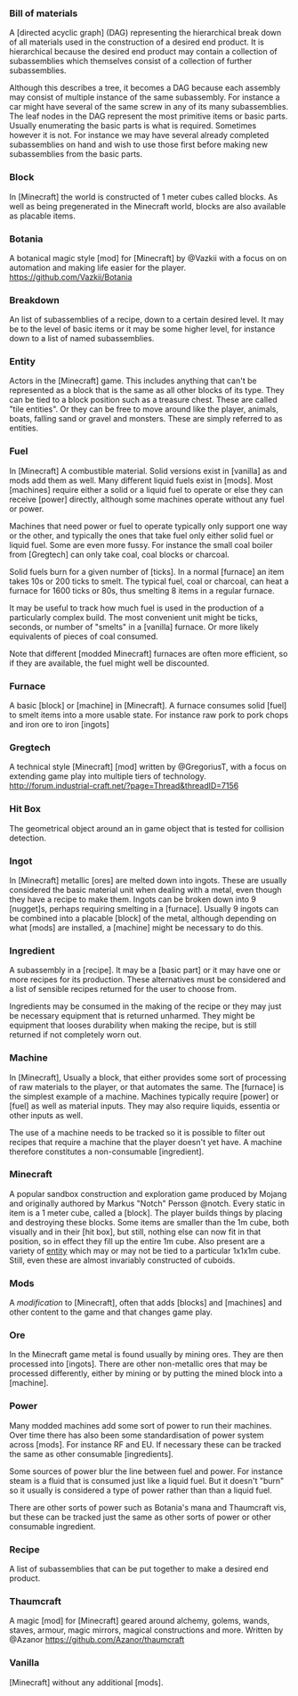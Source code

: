 ### Bill of materials
 A [directed acyclic graph] (DAG) representing the hierarchical break down
 of all materials used in the construction of a desired end product. It is
 hierarchical because the desired end product may contain a collection of
 subassemblies which themselves consist of a collection of further
 subassemblies.
 
 Although this describes a tree, it becomes a DAG because each assembly may
 consist of multiple instance of the same subassembly. For instance a car
 might have several of the same screw in any of its many subassemblies.
 The leaf nodes in the DAG represent the most primitive items or basic
 parts. Usually enumerating the basic parts is what is required. Sometimes
 however it is not. For instance we may have several already completed
 subassemblies on hand and wish to use those first before making new
 subassemblies from the basic parts.

### Block
 In [Minecraft] the world is constructed of 1 meter cubes called blocks.
 As well as being pregenerated in the Minecraft world, blocks are also 
 available as placable items.
 
### Botania
 A botanical magic style [mod] for [Minecraft] by @Vazkii with a focus on
 on automation and making life easier for the player.
 https://github.com/Vazkii/Botania

### Breakdown
 An list of subassemblies of a recipe, down to a certain desired level. It may
 be to the level of basic items or it may be some higher level, for instance
 down to a list of named subassemblies.

### Entity
 Actors in the [Minecraft] game. This includes anything that can't be
 represented as a block that is the same as all other blocks of its type. They
 can be tied to a block position such as a treasure chest. These are called
 "tile entities". Or they can be free to move around like the player, animals,
 boats, falling sand or gravel and monsters. These are simply referred to as
 entities.

### Fuel
 In [Minecraft] A combustible material. Solid versions exist in [vanilla]
 as and mods add them as well. Many different liquid fuels exist in [mods].
 Most [machines] require either a solid or a liquid fuel to operate or else
 they  can receive [power] directly, although some machines operate without
 any fuel or power.
 
 Machines that need power or fuel to operate typically only support one way 
 or the other, and typically the ones that take fuel only either solid fuel
 or liquid fuel. Some are even more fussy. For instance the small coal
 boiler from [Gregtech] can only take coal, coal blocks or charcoal.
 
 Solid fuels burn for a given number of [ticks]. In a normal [furnace] an
 item takes 10s or 200 ticks to smelt. The typical fuel, coal or charcoal,
 can heat a furnace for 1600 ticks or 80s, thus smelting 8 items in a regular
 furnace.
 
 It may be useful to track how much fuel is used in the production of a
 particularly complex build. The most convenient unit might be ticks, seconds,
 or number of "smelts" in a [vanilla] furnace. Or more likely equivalents of
 pieces of coal consumed.
 
 Note that different [modded Minecraft] furnaces are often more efficient,
 so if they are available, the fuel might well be discounted.
 
### Furnace
 A basic [block] or [machine] in [Minecraft]. A furnace consumes solid
 [fuel]  to smelt items into a more usable state. For instance raw pork to
 pork chops and iron ore to iron [ingots]

### Gregtech
 A technical style [Minecraft] [mod] written by @GregoriusT, with a focus on
 extending game play into multiple tiers of technology.
 http://forum.industrial-craft.net/?page=Thread&threadID=7156

### Hit Box
 The geometrical object around an in game object that is tested for 
 collision detection.

### Ingot
 In [Minecraft] metallic [ores] are melted down into ingots. These are 
 usually considered the basic material unit when dealing with a metal, even
 though they have a recipe to make them. Ingots can be broken down into 9
 [nugget]s, perhaps requiring smelting in a [furnace]. Usually 9 ingots can be
 combined into a placable [block] of the metal, although depending on what
 [mods] are installed, a [machine] might be necessary to do this.

### Ingredient
 A subassembly in a [recipe]. It may be a [basic part] or it may have one or
 more recipes for its production. These alternatives must be considered and
 a list of sensible recipes returned for the user to choose from.
 
 Ingredients may be consumed in the making of the recipe or they may just be
 necessary equipment that is returned unharmed. They might be equipment that
 looses durability when making the recipe, but is still returned if not
 completely worn out.

### Machine
 In [Minecraft], Usually a block, that either provides some sort of
 processing of raw materials to the player, or that automates the same. The
 [furnace] is the simplest example of a machine. Machines typically require
 [power] or [fuel] as  well as material inputs. They may also require liquids,
 essentia or other inputs as well.
 
 The use of a machine needs to be tracked so it is possible to filter out
 recipes that require a machine that the player doesn't yet have. A machine
 therefore constitutes a non-consumable [ingredient].

### Minecraft
 A popular sandbox construction and exploration game produced by Mojang and
 originally authored by Markus "Notch" Persson @notch. Every static in item
 is a 1 meter cube, called a [block]. The player builds things by placing and
 destroying these blocks. Some items are smaller than the 1m cube, both
 visually and in their [hit box], but still, nothing else can now fit in that
 position, so in effect they fill up the entire 1m cube. Also present are a
 variety of [entity](entities) which may or may not be tied to a particular
 1x1x1m cube. Still, even these are almost invariably constructed of cuboids.

### Mods
 A *modification* to [Minecraft], often that adds [blocks] and [machines]
 and other content to the game and that changes game play.

### Ore
 In the Minecraft game metal is found usually by mining ores. They are then
 processed into [ingots]. There are other non-metallic ores that may be
 processed differently, either by mining or by putting the mined block into a
 [machine].
 
### Power
 Many modded machines add some sort of power to run their machines. Over
 time there has also been some standardisation of power system across [mods].
 For instance RF and EU. If necessary these can be tracked the same as other
 consumable [ingredients].

 Some sources of power blur the line between fuel and power. For instance
 steam is a fluid that is consumed just like a liquid fuel. But it doesn't
 "burn" so it usually is considered a type of power rather than than a liquid
 fuel.
 
 There are other sorts of power such as Botania's mana and Thaumcraft vis,
 but these can be tracked just the same as other sorts of power or other
 consumable ingredient.
 
### Recipe
 A list of subassemblies that can be put together to make a desired end
 product.
 
### Thaumcraft
 A magic [mod] for [Minecraft] geared around alchemy, golems, wands, staves,
 armour, magic mirrors, magical constructions and more. Written by @Azanor
 https://github.com/Azanor/thaumcraft
 
### Vanilla
 [Minecraft] without any additional [mods].